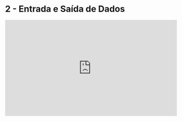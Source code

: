 # 2 - Entrada e Saída de Dados

<iframe width="560" height="315" src="https://www.youtube.com/embed/qTta8m3CTEo" title="YouTube video player" frameborder="0" allow="accelerometer; autoplay; clipboard-write; encrypted-media; gyroscope; picture-in-picture" allowfullscreen></iframe>
